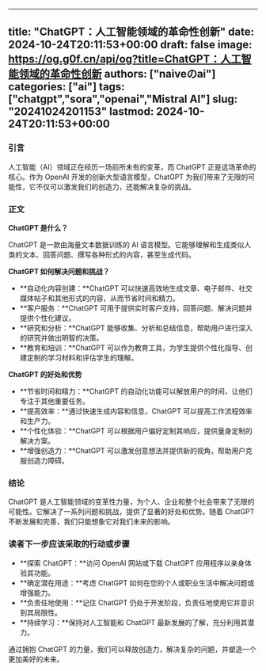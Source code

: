 
---
title: "ChatGPT：人工智能领域的革命性创新"
date: 2024-10-24T20:11:53+00:00
draft: false
image: https://og.g0f.cn/api/og?title=ChatGPT：人工智能领域的革命性创新
authors: ["naiveのai"]
categories: ["ai"]
tags: ["chatgpt","sora","openai","Mistral AI"]
slug: "20241024201153"
lastmod: 2024-10-24T20:11:53+00:00
---
### 引言

人工智能（AI）领域正在经历一场前所未有的变革，而 ChatGPT 正是这场革命的核心。作为 OpenAI 开发的创新大型语言模型，ChatGPT 为我们带来了无限的可能性，它不仅可以激发我们的创造力，还能解决复杂的挑战。

### 正文

**ChatGPT 是什么？**

ChatGPT 是一款由海量文本数据训练的 AI 语言模型。它能够理解和生成类似人类的文本、回答问题、撰写各种形式的内容，甚至生成代码。

**ChatGPT 如何解决问题和挑战？**

* **自动化内容创建：**ChatGPT 可以快速高效地生成文章、电子邮件、社交媒体帖子和其他形式的内容，从而节省时间和精力。
* **客户服务：**ChatGPT 可用于提供实时客户支持，回答问题、解决问题并提供个性化建议。
* **研究和分析：**ChatGPT 能够收集、分析和总结信息，帮助用户进行深入的研究并做出明智的决策。
* **教育和培训：**ChatGPT 可以作为教育工具，为学生提供个性化指导、创建定制的学习材料和评估学生的理解。

**ChatGPT 的好处和优势**

* **节省时间和精力：**ChatGPT 的自动化功能可以解放用户的时间，让他们专注于其他重要任务。
* **提高效率：**通过快速生成内容和信息，ChatGPT 可以提高工作流程效率和生产力。
* **个性化体验：**ChatGPT 可以根据用户偏好定制其响应，提供量身定制的解决方案。
* **增强创造力：**ChatGPT 可以激发创意想法并提供新的视角，帮助用户克服创造力障碍。

### 结论

ChatGPT 是人工智能领域的变革性力量，为个人、企业和整个社会带来了无限的可能性。它解决了一系列问题和挑战，提供了显著的好处和优势。随着 ChatGPT 不断发展和完善，我们只能想象它对我们未来的影响。

### 读者下一步应该采取的行动或步骤

* **探索 ChatGPT：**访问 OpenAI 网站或下载 ChatGPT 应用程序以亲身体验其功能。
* **确定潜在用途：**考虑 ChatGPT 如何在您的个人或职业生活中解决问题或增强能力。
* **负责任地使用：**记住 ChatGPT 仍处于开发阶段，负责任地使用它并意识到其局限性。
* **持续学习：**保持对人工智能和 ChatGPT 最新发展的了解，充分利用其潜力。

通过拥抱 ChatGPT 的力量，我们可以释放创造力，解决复杂的问题，并塑造一个更加美好的未来。